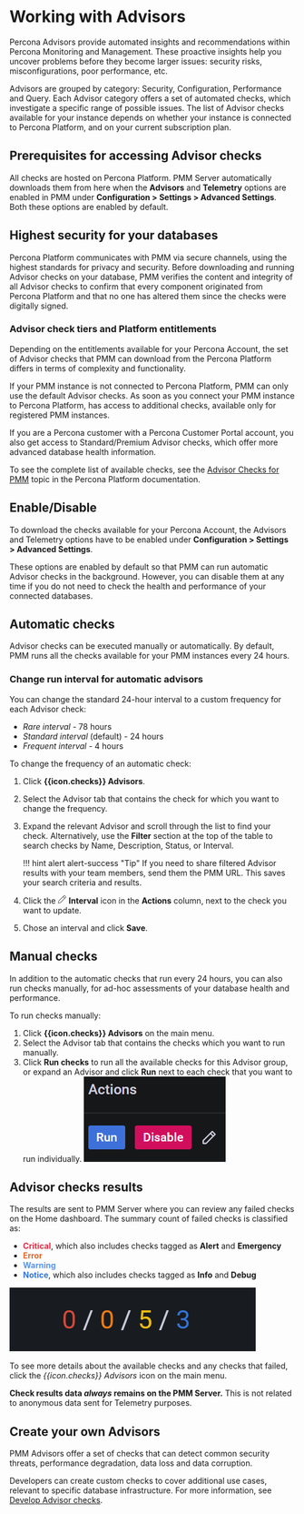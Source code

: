 # Working with Advisors

Percona Advisors provide automated insights and recommendations within Percona Monitoring and Management. These proactive insights help you uncover problems before they become larger issues: security risks, misconfigurations, poor performance, etc.

Advisors are grouped by category: Security, Configuration, Performance and Query. Each Advisor category offers a set of automated checks, which investigate a specific range of possible issues. The list of Advisor checks available for your instance depends on whether your instance is connected to Percona Platform, and on your current subscription plan.

## Prerequisites for accessing Advisor checks
All checks are hosted on Percona Platform. PMM Server automatically downloads them from here when the **Advisors** and **Telemetry** options are enabled in PMM under **Configuration > Settings > Advanced Settings**. Both these options are enabled by default.

## Highest security for your databases
Percona Platform communicates with PMM via secure channels, using the highest standards for privacy and security. Before downloading and running Advisor checks on your database, PMM verifies the content and integrity of all Advisor checks to confirm that every component originated from Percona Platform and that no one has altered them since the checks were digitally signed.

### Advisor check tiers and Platform entitlements
Depending on the entitlements available for your Percona Account, the set of Advisor checks that PMM can download from the Percona Platform differs in terms of complexity and functionality.

If your PMM instance is not connected to Percona Platform, PMM can only use the default Advisor checks.
As soon as you connect your PMM instance to Percona Platform, has access to additional checks, available only for registered PMM instances.

If you are a Percona customer with a Percona Customer Portal account, you also get access to Standard/Premium Advisor checks, which offer more advanced database health information.

To see the complete list of available checks, see the [Advisor Checks for PMM](https://docs.percona.com/percona-platform/advisors.html) topic in the Percona Platform documentation.

## Enable/Disable
To download the checks available for your Percona Account, the Advisors and Telemetry options have to be enabled under <i class="uil uil-cog"></i> **Configuration <i class="uil uil-setting"></i> > Settings > Advanced Settings**.

These options are enabled by default so that PMM can run automatic Advisor checks in the background. However, you can disable them at any time if you do not need to check the health and performance of your connected databases.

## Automatic checks
Advisor checks can be executed manually or automatically.
By default, PMM runs all the checks available for your PMM instances every 24 hours.

### Change run interval for automatic advisors
You can change the standard 24-hour interval to a custom frequency for each Advisor check:

 - *Rare interval* - 78 hours
 - *Standard interval* (default) - 24 hours
 - *Frequent interval* - 4 hours

To change the frequency of an automatic check:

1. Click **{{icon.checks}} Advisors**.
2. Select the Advisor tab that contains the check for which you want to change the frequency.
3. Expand the relevant Advisor and scroll through the list to find your check. Alternatively, use the **Filter** section at the top of the table to search checks by Name, Description, Status, or Interval.

    !!! hint alert alert-success "Tip"
        If you need to share filtered Advisor results with your team members, send them the PMM URL. This saves your search criteria and results.
4. Click the ![Edit](..//_images/edit.png) **Interval** icon in the **Actions** column, next to the check you want to update.
5. Chose an interval and click **Save**.

## Manual checks
In addition to the automatic checks that run every 24 hours, you can also run checks manually, for ad-hoc assessments of your database health and performance.

To run checks manually:

1. Click **{{icon.checks}} Advisors** on the main menu.
2. Select the Advisor tab that contains the checks which you want to run manually.
3. Click **Run checks** to run all the available checks for this Advisor group, or expand an Advisor and click **Run** next to each check that you want to run individually.
![!Actions options](../_images/PMM_Checks_Actions.png)

## Advisor checks results
The results are sent to PMM Server where you can review any failed checks on the Home dashboard. The summary count of failed checks is classified as:

- <b style="color:#e02f44;">Critical</b>, which also includes checks tagged as **Alert** and **Emergency**
- <b style="color:#e36526;">Error</b>
- <b style="color:#5794f2;">Warning</b>
- <b style="color:#3274d9;">Notice</b>, which also includes checks tagged as **Info** and **Debug**

![!Failed Advisor Checks panel](../_images/HomeDashboard.png)

To see more details about the available checks and any checks that failed, click the *{{icon.checks}} Advisors* icon on the main menu.

**Check results data *always* remains on the PMM Server.** This is not related to anonymous data sent for Telemetry purposes.

## Create your own Advisors
PMM Advisors offer a set of checks that can detect common security threats, performance degradation, data loss and data corruption.

Developers can create custom checks to cover additional use cases, relevant to specific database infrastructure. For more information, see [Develop Advisor checks](https://docs.percona.com/percona-monitoring-and-management/details/develop-checks/index.html).
